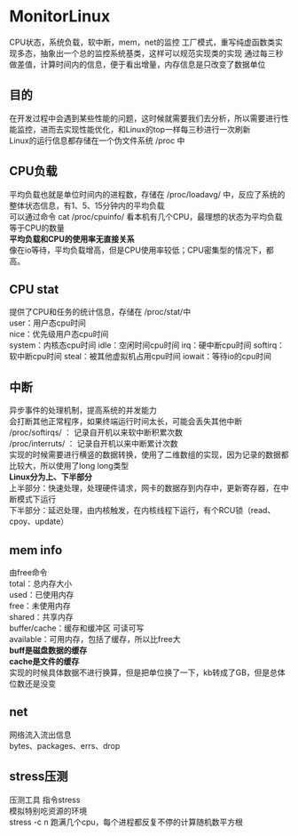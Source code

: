# MonitorLinux
CPU状态，系统负载，软中断，mem，net的监控
工厂模式，重写纯虚函数类实现多态，抽象出一个总的监控系统基类，这样可以规范实现类的实现
通过每三秒做差值，计算时间内的信息，便于看出增量，内存信息是只改变了数据单位

## 目的
在开发过程中会遇到某些性能的问题，这时候就需要我们去分析，所以需要进行性能监控，进而去实现性能优化，和Linux的top一样每三秒进行一次刷新  
Linux的运行信息都存储在一个伪文件系统  /proc 中  

## CPU负载
平均负载也就是单位时间内的进程数，存储在 /proc/loadavg/ 中，反应了系统的整体状态信息，有1、5、15分钟内的平均负载  
可以通过命令 cat /proc/cpuinfo/ 看本机有几个CPU，最理想的状态为平均负载等于CPU的数量  
**平均负载和CPU的使用率无直接关系**  
像在io等待，平均负载增高，但是CPU使用率较低；CPU密集型的情况下，都高。  

## CPU stat
提供了CPU和任务的统计信息，存储在 /proc/stat/中  
user：用户态cpu时间  
nice：优先级用户态cpu时间  
system：内核态cpu时间
idle：空闲时间cpu时间
irq：硬中断cpu时间
softirq：软中断cpu时间
steal：被其他虚拟机占用cpu时间
iowait：等待io的cpu时间

## 中断
异步事件的处理机制，提高系统的并发能力  
会打断其他正常程序，如果终端运行时间太长，可能会丢失其他中断
/proc/softirqs/ ： 记录自开机以来软中断积累次数  
/proc/interruts/ ： 记录自开机以来中断累计次数  
实现的时候需要进行横竖的数据转换，使用了二维数组的实现，因为记录的数据都比较大，所以使用了long long类型  
**Linux分为上、下半部分**  
上半部分：快速处理，处理硬件请求，网卡的数据存到内存中，更新寄存器，在中断模式下运行  
下半部分：延迟处理，由内核触发，在内核线程下运行，有个RCU锁（read、cpoy、update）  


## mem info
由free命令  
total：总内存大小  
used：已使用内存  
free：未使用内存  
shared：共享内存  
buffer/cache：缓存和缓冲区  可读可写  
available：可用内存，包括了缓存，所以比free大  
**buff是磁盘数据的缓存**  
**cache是文件的缓存**  
实现的时候具体数据不进行换算，但是把单位换了一下，kb转成了GB，但是总体位数还是没变

## net
网络流入流出信息  
bytes、packages、errs、drop  

## stress压测
压测工具   指令stress <options>  
模拟特别吃资源的环境  
stress -c n   跑满几个cpu，每个进程都反复不停的计算随机数平方根  

